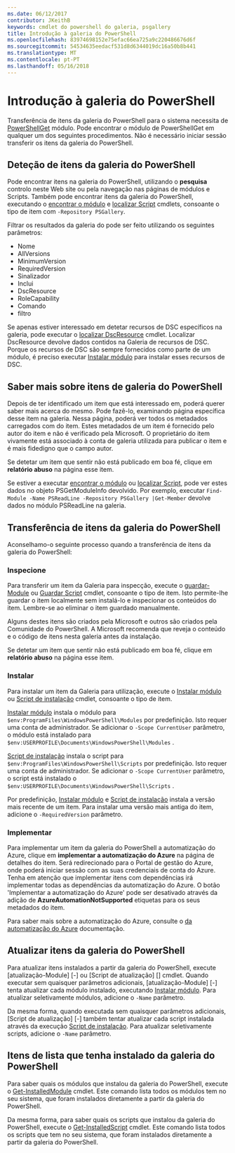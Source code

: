 ```yaml
---
ms.date: 06/12/2017
contributor: JKeithB
keywords: cmdlet do powershell do galeria, psgallery
title: Introdução à galeria do PowerShell
ms.openlocfilehash: 83974698152e75efac66ea725a9c220486676d6f
ms.sourcegitcommit: 54534635eedacf531d8d6344019dc16a50b8b441
ms.translationtype: MT
ms.contentlocale: pt-PT
ms.lasthandoff: 05/16/2018
---
```

# <a name="get-started-with-the-powershell-gallery"></a>Introdução à galeria do PowerShell

Transferência de itens da galeria do PowerShell para o sistema necessita de [PowerShellGet](/powershell/module/powershellget) módulo. Pode encontrar o módulo de PowerShellGet em qualquer um dos seguintes procedimentos. Não é necessário iniciar sessão transferir os itens da galeria do PowerShell.

## <a name="discovering-items-from-the-powershell-gallery"></a>Deteção de itens da galeria do PowerShell

Pode encontrar itens na galeria do PowerShell, utilizando o **pesquisa** controlo neste Web site ou pela navegação nas páginas de módulos e Scripts. Também pode encontrar itens da galeria do PowerShell, executando o [encontrar o módulo][] e [localizar Script][] cmdlets, consoante o tipo de item com `-Repository PSGallery`.

Filtrar os resultados da galeria do pode ser feito utilizando os seguintes parâmetros:

- Nome
- AllVersions
- MinimumVersion
- RequiredVersion
- Sinalizador
- Inclui
- DscResource
- RoleCapability
- Comando
- filtro

Se apenas estiver interessado em detetar recursos de DSC específicos na galeria, pode executar o [localizar DscResource] cmdlet. Localizar DscResource devolve dados contidos na Galeria de recursos de DSC.
Porque os recursos de DSC são sempre fornecidos como parte de um módulo, é preciso executar [Instalar módulo][] para instalar esses recursos de DSC.

## <a name="learning-about-items-in-the-powershell-gallery"></a>Saber mais sobre itens de galeria do PowerShell

Depois de ter identificado um item que está interessado em, poderá querer saber mais acerca do mesmo. Pode fazê-lo, examinando página específica desse item na galeria. Nessa página, poderá ver todos os metadados carregados com do item. Estes metadados de um item é fornecido pelo autor do item e não é verificado pela Microsoft. O proprietário do item vivamente está associado à conta de galeria utilizada para publicar o item e é mais fidedigno que o campo autor.

Se detetar um item que sentir não está publicado em boa fé, clique em **relatório abuso** na página esse item.

Se estiver a executar [encontrar o módulo][] ou [localizar Script][], pode ver estes dados no objeto PSGetModuleInfo devolvido. Por exemplo, executar `Find-Module -Name PSReadLine -Repository PSGallery |Get-Member` devolve dados no módulo PSReadLine na galeria.

## <a name="downloading-items-from-the-powershell-gallery"></a>Transferência de itens da galeria do PowerShell

Aconselhamo-o seguinte processo quando a transferência de itens da galeria do PowerShell:

### <a name="inspect"></a>Inspecione

Para transferir um item da Galeria para inspecção, execute o [guardar-Module][] ou [Guardar Script][] cmdlet, consoante o tipo de item. Isto permite-lhe guardar o item localmente sem instalá-lo e inspecionar os conteúdos do item. Lembre-se ao eliminar o item guardado manualmente.

Alguns destes itens são criados pela Microsoft e outros são criados pela Comunidade do PowerShell.
A Microsoft recomenda que reveja o conteúdo e o código de itens nesta galeria antes da instalação.

Se detetar um item que sentir não está publicado em boa fé, clique em **relatório abuso** na página esse item.

### <a name="install"></a>Instalar

Para instalar um item da Galeria para utilização, execute o [Instalar módulo][] ou [Script de instalação][] cmdlet, consoante o tipo de item.

[Instalar módulo][] instala o módulo para `$env:ProgramFiles\WindowsPowerShell\Modules` por predefinição.
Isto requer uma conta de administrador. Se adicionar o `-Scope CurrentUser` parâmetro, o módulo está instalado para `$env:USERPROFILE\Documents\WindowsPowerShell\Modules` .

[Script de instalação][] instala o script para `$env:ProgramFiles\WindowsPowerShell\Scripts` por predefinição.
Isto requer uma conta de administrador. Se adicionar o `-Scope CurrentUser` parâmetro, o script está instalado o `$env:USERPROFILE\Documents\WindowsPowerShell\Scripts` .

Por predefinição, [Instalar módulo][] e [Script de instalação][] instala a versão mais recente de um item.
Para instalar uma versão mais antiga do item, adicione o `-RequiredVersion` parâmetro.

### <a name="deploy"></a>Implementar

Para implementar um item da galeria do PowerShell a automatização do Azure, clique em **implementar a automatização do Azure** na página de detalhes do item. Será redirecionado para o Portal de gestão do Azure, onde poderá iniciar sessão com as suas credenciais de conta do Azure. Tenha em atenção que implementar itens com dependências irá implementar todas as dependências da automatização do Azure. O botão 'Implementar a automatização do Azure' pode ser desativado através da adição de **AzureAutomationNotSupported** etiquetas para os seus metadados do item.

Para saber mais sobre a automatização do Azure, consulte o [da automatização do Azure](/azure/automation) documentação.

## <a name="updating-items-from-the-powershell-gallery"></a>Atualizar itens da galeria do PowerShell

Para atualizar itens instalados a partir da galeria do PowerShell, execute [atualização-Module] [-] ou [Script de atualização] [] cmdlet. Quando executar sem quaisquer parâmetros adicionais, [atualização-Module] [-] tenta atualizar cada módulo instalado, executando [Instalar módulo][]. Para atualizar seletivamente módulos, adicione o `-Name` parâmetro.

Da mesma forma, quando executada sem quaisquer parâmetros adicionais, [Script de atualização] [-] também tentar atualizar cada script instalada através da execução [Script de instalação][]. Para atualizar seletivamente scripts, adicione o `-Name` parâmetro.

## <a name="list-items-that-you-have-installed-from-the-powershell-gallery"></a>Itens de lista que tenha instalado da galeria do PowerShell

Para saber quais os módulos que instalou da galeria do PowerShell, execute o [Get-InstalledModule][] cmdlet. Este comando lista todos os módulos tem no seu sistema, que foram instalados diretamente a partir da galeria do PowerShell.

Da mesma forma, para saber quais os scripts que instalou da galeria do PowerShell, execute o [Get-InstalledScript][] cmdlet. Este comando lista todos os scripts que tem no seu sistema, que foram instalados diretamente a partir da galeria do PowerShell.

[localizar DscResource]: /powershell/module/powershellget/Find-DscResource
[encontrar o módulo]: /powershell/module/powershellget/Find-Module
[localizar Script]: /powershell/module/powershellget/Find-Script
[Get-InstalledModule]: /powershell/module/powershellget/Get-InstalledModule
[Get-InstalledScript]: /powershell/module/powershellget/Get-InstalledScript
[Instalar módulo]: /powershell/module/powershellget/Install-Module
[Script de instalação]: /powershell/module/powershellget/Install-Script
[Publish-Module]: /powershell/module/powershellget/Publish-Module
[Publish-Script]: /powershell/module/powershellget/Publish-Script
[Register-PSRepository]: /powershell/module/powershellget/Register-Repository
[guardar-Module]: /powershell/module/powershellget/Save-Module
[Guardar Script]: /powershell/module/powershellget/Save-Script